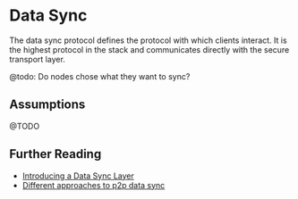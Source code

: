 # Data Sync

The data sync protocol defines the protocol with which clients interact. It is the highest protocol in the stack and communicates directly with the secure transport layer. 

@todo: Do nodes chose what they want to sync?

## Assumptions 

@TODO

## Further Reading
 - [Introducing a Data Sync Layer](https://discuss.status.im/t/introducing-a-data-sync-layer/864)
 - [Different approaches to p2p data sync](./p2p-data-sync-comparison.md)
